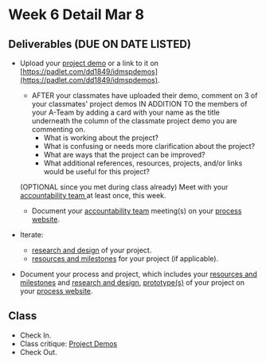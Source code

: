 # Week 6 Detail Mar 8

## Deliverables \(DUE ON DATE LISTED\)

* Upload your [project demo](../critiques-demos-presentations-and-exhibition/project_demo.md) or a link to it on [https://padlet.com/dd1849/idmspdemos](https://padlet.com/dd1849/idmspdemos).

  * AFTER your classmates have uploaded their demo, comment on 3 of your classmates' project demos IN ADDITION TO the members of your A-Team by adding a card with your name as the title underneath the column of the classmate project demo you are commenting on.
    * What is working about the project?
    * What is confusing or needs more clarification about the project?
    * What are ways that the project can be improved?
    * What additional references, resources, projects, and/or links would be useful for this project?

  \(OPTIONAL since you met during class already\) Meet with your [accountability team ](../assignments/accountability_partner.md)at least once, this week. 

  * Document your [accountability team](../assignments/accountability_partner.md) meeting\(s\) on your [process website](../website.md).

* Iterate: 
  * [research and design](../project_plan/) of your project.
  * [resources and milestones](../project_plan/) for your project \(if applicable\).
* Document your process and project, which includes your [resources and milestones](../project_plan/) and [research and design](../project_plan/),  [prototype\(s\)](../project_plan/) of your project on your [process website](../website.md).

## Class

* Check In.
* Class critique: [Project Demos](../critiques-demos-presentations-and-exhibition/project_demo.md)
* Check Out.


